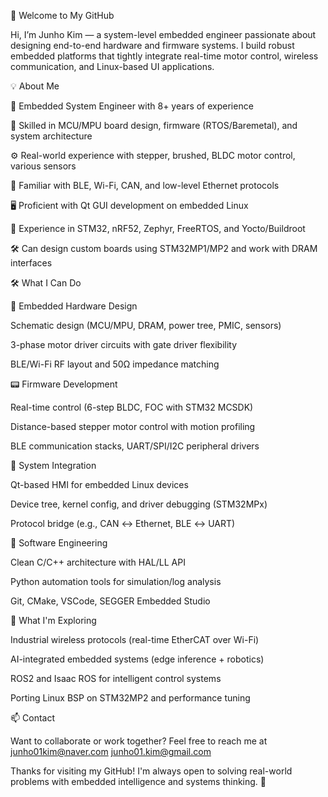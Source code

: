 👋 Welcome to My GitHub

Hi, I’m Junho Kim — a system-level embedded engineer passionate about designing end-to-end hardware and firmware systems.
I build robust embedded platforms that tightly integrate real-time motor control, wireless communication, and Linux-based UI applications.

💡 About Me

🔧 Embedded System Engineer with 8+ years of experience

🧠 Skilled in MCU/MPU board design, firmware (RTOS/Baremetal), and system architecture

⚙️ Real-world experience with stepper, brushed, BLDC motor control, various sensors

📡 Familiar with BLE, Wi-Fi, CAN, and low-level Ethernet protocols

🖥️ Proficient with Qt GUI development on embedded Linux

🧾 Experience in STM32, nRF52, Zephyr, FreeRTOS, and Yocto/Buildroot

🛠️ Can design custom boards using STM32MP1/MP2 and work with DRAM interfaces

🛠️ What I Can Do

🔲 Embedded Hardware Design

Schematic design (MCU/MPU, DRAM, power tree, PMIC, sensors)

3-phase motor driver circuits with gate driver flexibility

BLE/Wi-Fi RF layout and 50Ω impedance matching

📟 Firmware Development

Real-time control (6-step BLDC, FOC with STM32 MCSDK)

Distance-based stepper motor control with motion profiling

BLE communication stacks, UART/SPI/I2C peripheral drivers

🧩 System Integration

Qt-based HMI for embedded Linux devices

Device tree, kernel config, and driver debugging (STM32MPx)

Protocol bridge (e.g., CAN ↔ Ethernet, BLE ↔ UART)

📘 Software Engineering

Clean C/C++ architecture with HAL/LL API

Python automation tools for simulation/log analysis

Git, CMake, VSCode, SEGGER Embedded Studio

🌱 What I'm Exploring

Industrial wireless protocols (real-time EtherCAT over Wi-Fi)

AI-integrated embedded systems (edge inference + robotics)

ROS2 and Isaac ROS for intelligent control systems

Porting Linux BSP on STM32MP2 and performance tuning

📫 Contact

Want to collaborate or work together?
Feel free to reach me at junho01kim@naver.com junho01.kim@gmail.com

Thanks for visiting my GitHub! I'm always open to solving real-world problems with embedded intelligence and systems thinking. 🚀


